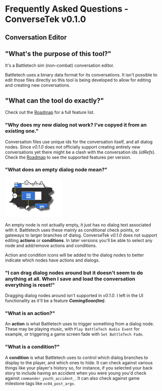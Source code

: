 # Frequently Asked Questions - ConverseTek v0.1.0

## Conversation Editor

## "What's the purpose of this tool?"

It's a Battletech sim (non-combat) conversation editor.

Battletech uses a binary data format for its conversations. It isn't possible to edit those files directly so this tool is being developed to allow for editing and creating new conversations.

## "What can the tool do exactly?"

Check out the [Roadmap](https://github.com/CWolfs/ConverseTek/#roadmap) for a full feature list.

### "Why does my new dialog not work? I've copyed it from an existing one."

Conversation files use unique ids for the conversation itself, and all dialog nodes. Since _v0.1.0_ does not officially support creating entirely new conversations yet
there might be a clash with the conversation ids (_idRefs_). Check the [Roadmap](https://github.com/CWolfs/ConverseTek/#roadmap) to see the supported features per version.

### "What does an empty dialog node mean?"

![Conversation Empty Node](./images/conversation-empty-node.png)

An empty node is not actually empty, it just has no dialog text associated with it. Battletech uses these mainly as conditional check points, or gateways to larger
branches of dialog. ConverseTek _v0.1.0_ does not support editing **actions** or **conditions**. In later versions you'll be able to select any node
and add/remove actions and conditions.

Action and condition icons will be added to the dialog nodes to better indicate which nodes have actions and dialogs.

### "I can drag dialog nodes around but it doesn't seem to do anything at all. When I save and load the conversation everything is reset!"

Dragging dialog nodes around isn't supported in _v0.1.0_. I left in the UI functionality as it'll be a feature **_ComingSoon(tm)_**.

### "What is an action?"

An **action** is what Battletech uses to trigger something from a dialog node. These may be playing music, with `Play BattleTech Audio Event` for example, or triggering a
game screen fade with `Set BattleTech Fade`.

### "What is a condition?"

A **condition** is what Battletech uses to control which dialog branches to display to the player, and which ones to hide. It can check against various things like
your player's history so, for instance, if you selected your back story to include having an accident when you were young you'd check against `commander_youth_accident_`. It can also check against game milestone tags like `oc04_post_argo`.